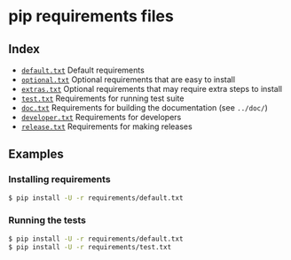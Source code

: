 # pip requirements files

## Index

- [`default.txt`](default.txt)
  Default requirements
- [`optional.txt`](optional.txt)
  Optional requirements that are easy to install
- [`extras.txt`](extras.txt)
  Optional requirements that may require extra steps to install
- [`test.txt`](test.txt)
  Requirements for running test suite
- [`doc.txt`](doc.txt)
  Requirements for building the documentation (see `../doc/`)
- [`developer.txt`](developer.txt)
  Requirements for developers
- [`release.txt`](release.txt)
  Requirements for making releases

## Examples

### Installing requirements

```bash
$ pip install -U -r requirements/default.txt
```

### Running the tests

```bash
$ pip install -U -r requirements/default.txt
$ pip install -U -r requirements/test.txt
```
